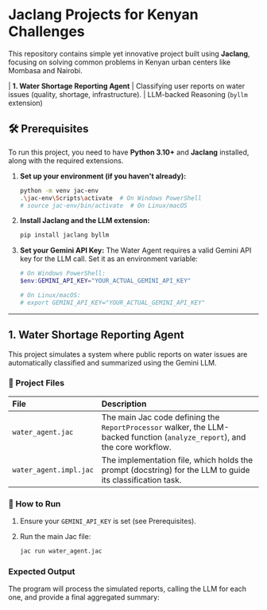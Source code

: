  # Jaclang Projects for Kenyan Challenges

This repository contains simple yet innovative project built using **Jaclang**, focusing on solving common problems in Kenyan urban centers like Mombasa and Nairobi.


| **1. Water Shortage Reporting Agent** | Classifying user reports on water issues (quality, shortage, infrastructure). | LLM-backed Reasoning (`byllm` extension) 

## 🛠️ Prerequisites

To run this project, you need to have **Python 3.10+** and **Jaclang** installed, along with the required extensions.

1.  **Set up your environment (if you haven't already):**
    ```bash
    python -m venv jac-env
    .\jac-env\Scripts\activate  # On Windows PowerShell
    # source jac-env/bin/activate  # On Linux/macOS
    ```

2.  **Install Jaclang and the LLM extension:**
    ```bash
    pip install jaclang byllm
    ```

3.  **Set your Gemini API Key:** The Water Agent requires a valid Gemini API key for the LLM call. Set it as an environment variable:
    ```powershell
    # On Windows PowerShell:
    $env:GEMINI_API_KEY="YOUR_ACTUAL_GEMINI_API_KEY"

    # On Linux/macOS:
    # export GEMINI_API_KEY="YOUR_ACTUAL_GEMINI_API_KEY"
    ```

***

## 1. Water Shortage Reporting Agent

This project simulates a system where public reports on water issues are automatically classified and summarized using the Gemini LLM.

### 📁 Project Files

| File | Description |
| :--- | :--- |
| `water_agent.jac` | The main Jac code defining the `ReportProcessor` walker, the LLM-backed function (`analyze_report`), and the core workflow. |
| `water_agent.impl.jac` | The implementation file, which holds the prompt (docstring) for the LLM to guide its classification task. |

### 🚀 How to Run

1.  Ensure your `GEMINI_API_KEY` is set (see Prerequisites).
2.  Run the main Jac file:

    ```bash
    jac run water_agent.jac
    ```

### Expected Output

The program will process the simulated reports, calling the LLM for each one, and provide a final aggregated summary:
